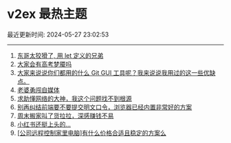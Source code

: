 # v2ex 最热主题

最近更新时间: 2024-05-27 23:02:53

--- 
1. [东哥太狡猾了, 用 let 定义的兄弟](https://www.v2ex.com/t/1044173) 
2. [大家会有高考梦魇吗](https://www.v2ex.com/t/1044208) 
3. [大家来说说你们都用的什么 Git GUI 工具呢？我来说说我用过的这一些优缺点。](https://www.v2ex.com/t/1044211) 
4. [老婆勇闯自媒体](https://www.v2ex.com/t/1044228) 
5. [求助懂网络的大神，我这个问题找不到根源](https://www.v2ex.com/t/1044149) 
6. [别再纠结前端要不要提交明文口令，浏览器已经内置非常好的方案](https://www.v2ex.com/t/1044263) 
7. [周末搬家叫了货拉拉，深感赚钱不易](https://www.v2ex.com/t/1044247) 
8. [小红书还挺上头的...](https://www.v2ex.com/t/1044286) 
9. [[公司远程控制家里电脑]有什么价格合适且稳定的方案么](https://www.v2ex.com/t/1044318) 
